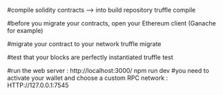 #compile solidity contracts --> into build repository truffle compile

#before you migrate your contracts, open your Ethereum client (Ganache for example)

#migrate your contract to your network truffle migrate

#test that your blocks are perfectly instantiated truffle test

#run the web server : http://localhost:3000/ npm run dev #you need to activate your wallet and choose a custom RPC network : HTTP://127.0.0.1:7545